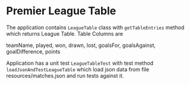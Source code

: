 # Premier League Table

The application contains ```LeagueTable``` class with ```getTableEntries``` method which returns League Table.
Table Columns are

teamName,
played,
won,
drawn,
lost,
goalsFor,
goalsAgainst,
goalDifference,
points


Application has a unit test ```LeagueTableTest``` with  test method ```loadJsonAndTestLeagueTable``` 
which load json data from file resources/matches.json and run tests against it.

